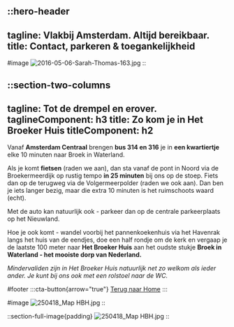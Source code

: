 ::hero-header
---
tagline: Vlakbij Amsterdam. Altijd bereikbaar.
title: Contact, parkeren & toegankelijkheid
---
#image
![2016-05-06-Sarah-Thomas-163.jpg](/20250331_BROEKERHUIS_1530.JPG)
::

::section-two-columns
---
tagline: Tot de drempel en erover.
taglineComponent: h3
title: Zo kom je in Het Broeker Huis
titleComponent: h2
---
Vanaf **Amsterdam Centraal** brengen **bus 314 en 316** je in **een kwartiertje** elke 10 minuten naar Broek in Waterland.

Als je komt **fietsen** (raden we aan), dan sta vanaf de pont in Noord via de Broekermeerdijk op rustig tempo **in 25 minuten** bij ons op de stoep. Fiets dan op de terugweg via de Volgermeerpolder (raden we ook aan). Dan ben je iets langer bezig, maar die extra 10 minuten is het ruimschoots waard (echt).

Met de auto kan natuurlijk ook - parkeer dan op de centrale parkeerplaats op het Nieuwland.

Hoe je ook komt - wandel voorbij het pannenkoekenhuis via het Havenrak langs het huis van de eendjes, doe een half rondje om de kerk en vergaap je de laatste 100 meter naar **Het Broeker Huis** aan het oudste stukje **Broek in Waterland - het mooiste dorp van Nederland.**

*Mindervaliden zijn in Het Broeker Huis natuurlijk net zo welkom als ieder ander. Je kunt bij ons ook met een rolstoel naar de WC.*

#footer
  :::cta-button{arrow="true"}
  [Terug naar Home](/)
  :::

#image
![250418\_Map HBH.jpg](/Screenshot%202025-04-18%20at%2014.32.02.png)
::

::section-full-image{padding}
![250418_Map HBH.jpg](/250418_Map%20HBH.jpg)
::
